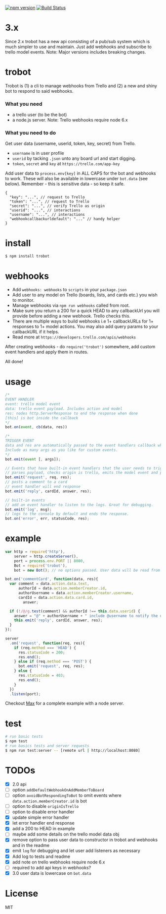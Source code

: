 [![npm version](https://badge.fury.io/js/trobot.svg)](https://badge.fury.io/js/trobot)
[![Build Status](https://travis-ci.org/karlpokus/trobot.svg?branch=master)](https://travis-ci.org/karlpokus/trobot)

# 3.x
Since 2.x trobot has a new api consisting of a pub/sub system which is much simpler to use and maintain. Just add webhooks and subscribe to trello model events. Note: Major versions includes breaking changes.

# trobot
Trobot is (1) a cli to manage webhooks from Trello and (2) a new and shiny bot to respond to said webhooks.

### What you need
- a trello user (to be the bot)
- a node.js server. Note: Trello webhooks require node 6.x

### What you need to do
Get user data (username, userId, token, key, secret) from Trello.

- `username` is in user profile
- `userid` by tacking `.json` unto any board url and start digging.
- `token`, `secret` and `key` at `https://trello.com/app-key`

Add user data to `process.env[key]` in ALL CAPS for the bot and webhooks to work. These will also be available in lowercase under `bot.data` (see below). Remember - this is sensitive data - so keep it safe.

```
{
  "key": "...", // request to Trello
  "token": "...", // request to Trello
  "secret": "...", // verify Trello as origin
  "userid": "...", // interactions
  "username": "...", // interactions
  "webhookcallbackurldefault": "..." // handy helper
}
```

# install
```
$ npm install trobot
```

# webhooks
- Add `webhooks: webhooks` to `scripts` in your `package.json`
- Add user to any model on Trello (boards, lists, and cards etc.) you wish to monitor.
- Manage webhooks via `npm run webhooks` called from root.
- Make sure you return a 200 for a quick HEAD to any callbackUrl you will provide before adding a new webhook. Trello checks this.
- There are multiple ways to build webhooks i.e 1+ callbackURLs for 1+ responses to 1+ model actions. You may also add query params to your callbackURL if it helps.
- Read more at `https://developers.trello.com/apis/webhooks`

After creating webhooks - do `require('trobot')` somewhere, add custom event handlers and apply them in routes.

All done!

# usage
```javascript
/*
EVENT HANDLER
event: trello model event
data: trello event payload. Includes action and model
res: nodes http.ServerResponse to end the response when done
[this] is bot inside the callback
*/
bot.on(event, cb(data, res))

/*
TRIGGER EVENT
data and res are automatically passed to the event handlers callback when the 'request' event is called.
Include as many args as you like for custom events.
*/
bot.emit(event [, args]);

// Events that have built-in event handlers that the user needs to trigger.
// parses payload, checks origin is trello, emits the model event and passes the payload and res to the event handler
bot.emit('request', req, res);
// posts a comment to a card
// event handler will end response
bot.emit('reply', cardId, answer, res);

// built-in events
// add an event handler to listen to the logs. Great for debugging.
bot.emit('log', msg);
// logs to the console by default and ends the response.
bot.on('error', err, statusCode, res);
```

# example
```javascript
var http = require('http'),
    server = http.createServer(),
    port = process.env.PORT || 8080,
    Bot = require('trobot'),
    bot = new Bot(); // no options passed. User data will be read from process.env

bot.on('commentCard', function(data, res){
  var comment = data.action.data.text,
      authorId = data.action.memberCreator.id,
      authorUsername = data.action.memberCreator.username,
      cardId = data.action.data.card.id,
  		answer;

  if (!/@/g.test(comment) && authorId !== this.data.userid) {
    answer = "@" + authorUsername + " include @username to notify the user of your comment by e-mail.";
    this.emit('reply', cardId, answer, res);
  }
});

server
  .on('request', function(req, res){
    if (req.method === 'HEAD') {
      res.statusCode = 200;
      res.end();
    } else if (req.method === 'POST') {
      bot.emit('request', req, res);
    } else {
      res.statusCode = 403;
      res.end();
    }
  })
  .listen(port);
```

Checkout [Max](https://github.com/karlpokus/max) for a complete example with a node server.

# test
```bash
# run basic tests
$ npm test
# run basics tests and server requests
$ npm run test:server -- [remote url | http://localhost:8080]
```

# TODOs
- [x] 2.0 api
- [ ] option `addDefaultWebhookOnAddMemberToBoard`
- [ ] option `avoidBotRespondingToBot` to omit events where `data.action.memberCreator.id` is bot
- [ ] option to disable `originIsTrello`
- [ ] option to disable error handler
- [x] update simple error handler
- [x] let error handler end response
- [x] add a 200 to HEAD in example
- [ ] maybe add some details on the trello model data obj
- [x] remove option to pass user data to constructor in trobot and webhooks and in the readme
- [x] emit `log` for debugging and let user add listeners as necessary
- [x] Add log to tests and readme
- [x] add note on trello webhooks require node 6.x
- [ ] required to add api keys in webhooks?
- [x] 3.0 user data is lowercase on `bot.data`

# License
MIT
